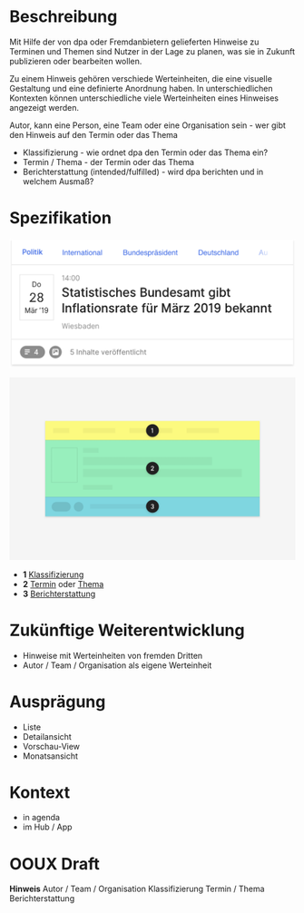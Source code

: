 # Beschreibung
Mit Hilfe der von dpa oder Fremdanbietern gelieferten Hinweise zu Terminen und Themen sind Nutzer in der Lage zu planen, was sie in Zukunft publizieren oder bearbeiten wollen.

Zu einem Hinweis gehören verschiede Werteinheiten, die eine visuelle Gestaltung und eine definierte Anordnung haben. In unterschiedlichen Kontexten können unterschiedliche viele Werteinheiten  eines Hinweises angezeigt werden.

Autor, kann eine Person, eine Team oder eine Organisation sein - wer gibt den Hinweis auf den Termin oder das Thema

- Klassifizierung - wie ordnet dpa den Termin oder das Thema ein?
- Termin / Thema - der Termin oder das Thema
- Berichterstattung (intended/fulfilled) - wird dpa berichten und in welchem Ausmaß?

# Spezifikation

<Playground src="specification.json">
  <img src="Hinweis@2x.png">
</Playground>

![](./Spezifikation.png)

- **1** [Klassifizierung](../../Werteinheiten/Klassifizierung)  
- **2** [Termin](../../Werteinheiten/Termin) oder [Thema](../../Werteinheiten/Thema)
- **3** [Berichterstattung](../../Werteinheiten/Berichterstattung)  

# Zukünftige Weiterentwicklung
* Hinweise mit Werteinheiten von fremden Dritten
* Autor / Team / Organisation als eigene Werteinheit



# Ausprägung
* Liste
* Detailansicht
* Vorschau-View
* Monatsansicht


# Kontext
* in agenda
* im Hub / App



# OOUX Draft
**Hinweis**
Autor / Team / Organisation
Klassifizierung
Termin / Thema
Berichterstattung

